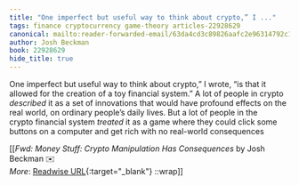 ```yaml
---
title: "One imperfect but useful way to think about crypto,” I ..."
tags: finance cryptocurrency game-theory articles-22928629
canonical: mailto:reader-forwarded-email/63da4cd3c89826aafc2e96314792c133
author: Josh Beckman
book: 22928629
hide_title: true
---
```


One imperfect but useful way to think about crypto,” I wrote, “is that it allowed for the creation of a toy financial system.” A lot of people in crypto *described* it as a set of innovations that would have profound effects on the real world, on ordinary people’s daily lives. But a lot of people in the crypto financial system *treated* it as a game where they could click some buttons on a computer and get rich with no real-world consequences


[[<cite>_Fwd: Money Stuff: Crypto Manipulation Has Consequences_</cite> by Josh Beckman ✉️<br>
_More_: [Readwise URL](https://readwise.io/open/450223606){:target="_blank"}
::wrap]]